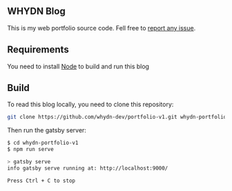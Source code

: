 ## WHYDN Blog

This is my web portfolio source code.
Fell free to [report any issue](https://github.com/whydn-dev/portfolio-v1/issues).

## Requirements

You need to install [Node](https://nodejs.org/en/download/) to build and run this blog

## Build

To read this blog locally, you need to clone this repository:

```bash
git clone https://github.com/whydn-dev/portfolio-v1.git whydn-portfolio-v1
```

Then run the gatsby server:

```bash
$ cd whydn-portfolio-v1
$ npm run serve

> gatsby serve
info gatsby serve running at: http://localhost:9000/

Press Ctrl + C to stop
```
